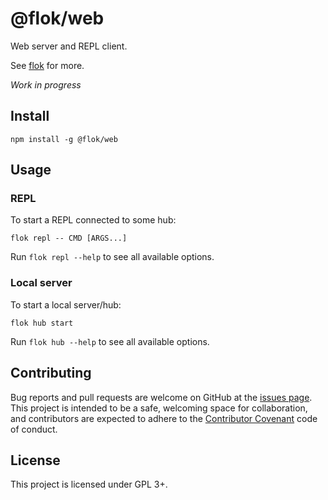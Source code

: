 # @flok/web

Web server and REPL client.

See [flok](https://github.com/munshkr/flok) for more.

*Work in progress*


## Install

```
npm install -g @flok/web
```


## Usage

### REPL

To start a REPL connected to some hub:

```
flok repl -- CMD [ARGS...]
```

Run `flok repl --help` to see all available options.

### Local server

To start a local server/hub:

```
flok hub start
```

Run `flok hub --help` to see all available options.


## Contributing

Bug reports and pull requests are welcome on GitHub at the [issues
page](https://github.com/munshkr/flok). This project is intended to be a
safe, welcoming space for collaboration, and contributors are expected to
adhere to the [Contributor Covenant](http://contributor-covenant.org) code of
conduct.


## License

This project is licensed under GPL 3+.
